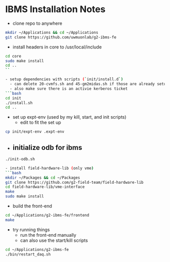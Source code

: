# IBMS Installation Notes

- clone repo to anywhere
```bash
mkdir ~/Applications && cd ~/Applications
git clone https://github.com/uwmuonlab/g2-ibms-fe
```

- install headers in core to /usr/local/include
```bash
cd core
sudo make install
cd ..
``

- setup dependencies with scripts (`init/install.d`)
  - can delete 20-cvmfs.sh and 45-gm2midas.sh if those are already setup
  - also make sure there is an activie kerberos ticket
```bash
cd init
./install.sh
cd ..
```

- set up expt-env (used by my kill, start, and init scripts)
  - edit to fit the set up
```bash
cp init/expt-env .expt-env
```

- initialize odb for ibms
  - 
```bash
./init-odb.sh

- install field-hardware-lib (only vme)
```bash
mkdir ~/Packages && cd ~/Packages
git clone https://github.com/g2-field-team/field-hardware-lib
cd field-hardware-lib/vme-interface
make
sudo make install
```

- build the front-end
```bash
cd ~/Applications/g2-ibms-fe/frontend
make
```

- try running things
  - run the front-end manually
  - can also use the start/kill scripts
```bash
cd ~/Applications/g2-ibms-fe
./bin/restart_daq.sh
```
